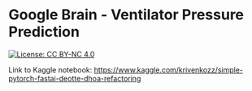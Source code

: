 # Google Brain - Ventilator Pressure Prediction
[![License: CC BY-NC 4.0](https://img.shields.io/badge/License-CC%20BY--NC%204.0-lightgrey.svg)](https://creativecommons.org/licenses/by-nc/4.0/)

Link to Kaggle notebook: https://www.kaggle.com/krivenkozz/simple-pytorch-fastai-deotte-dhoa-refactoring